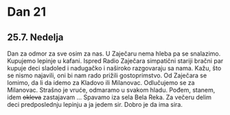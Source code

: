# Dan 21

## 25.7. Nedelja

Dan za odmor za sve osim za nas. U Zaječaru nema hleba pa se snalazimo. Kupujemo lepinje u kafani. Ispred Radio Zaječara simpatični stariji bračni par kupuje deci sladoled i nadugačko i naširoko razgovaraju sa nama. Kažu, što se nismo najavili, oni bi nam rado prižili gostoprimstvo. Od Zaječara se lomimo, da li da idemo za Kladovo ili Milanovac. Odlučujemo se za Milanovac. Strašno je vruće, odmaramo u svakom hladu. Pođem, stanem, idem ~~okleva~~ zastajavam ... Spavamo iza sela Bela Reka. Za večeru delim deci predposlednju lepinju a ja jedem sir. Dobro je da ima sira.
